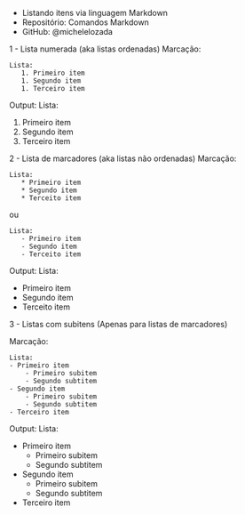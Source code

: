 * Listando itens via linguagem Markdown
* Repositório: Comandos Markdown
* GitHub: @michelelozada
 

1 - Lista numerada (aka listas ordenadas)
Marcação:
```
Lista:
   1. Primeiro item 
   1. Segundo item 
   1. Terceiro item 
```

Output:
Lista:
   1. Primeiro item 
   2. Segundo item 
   3. Terceiro item 
   
   
2 - Lista de marcadores (aka listas não ordenadas)
Marcação:
```
Lista:
   * Primeiro item 
   * Segundo item
   * Terceito item
```
ou

```
Lista:
   - Primeiro item 
   - Segundo item
   - Terceito item
```

Output:
Lista:
   * Primeiro item 
   * Segundo item
   * Terceito item
   

3 - Listas com subitens 
(Apenas para listas de marcadores)

Marcação:
```
Lista:
- Primeiro item 
	- Primeiro subitem
	- Segundo subtitem
- Segundo item 
	- Primeiro subitem
	- Segundo subtitem
- Terceiro item 
```

Output:
Lista:
- Primeiro item 
	- Primeiro subitem
	- Segundo subtitem
- Segundo item 
	- Primeiro subitem
	- Segundo subtitem
- Terceiro item 